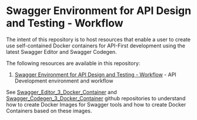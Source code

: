 # Swagger Environment for API Design and Testing - Workflow

The intent of this repository is to host resources that enable a user to create use self-contained Docker containers for API-First development using the latest Swagger Editor and Swagger Codegen.

The following resources are available in this repository:

1. [Swagger Environment for API Design and Testing - Workflow](Swagger_Environment_for_API_Design_and_Testing_Workflow.md) - API Development environment and workflow

See [Swagger_Editor_3_Docker_Container](https://github.com/mwczapski/Swagger_Editor_3_Docker_Container) and [Swagger_Codegen_3_Docker_Container](https://github.com/mwczapski/Swagger_Codegen_3_Docker_Container) github repositories to understand how to create Docker Images for Swagger tools and how to create Docker Containers based on these images.